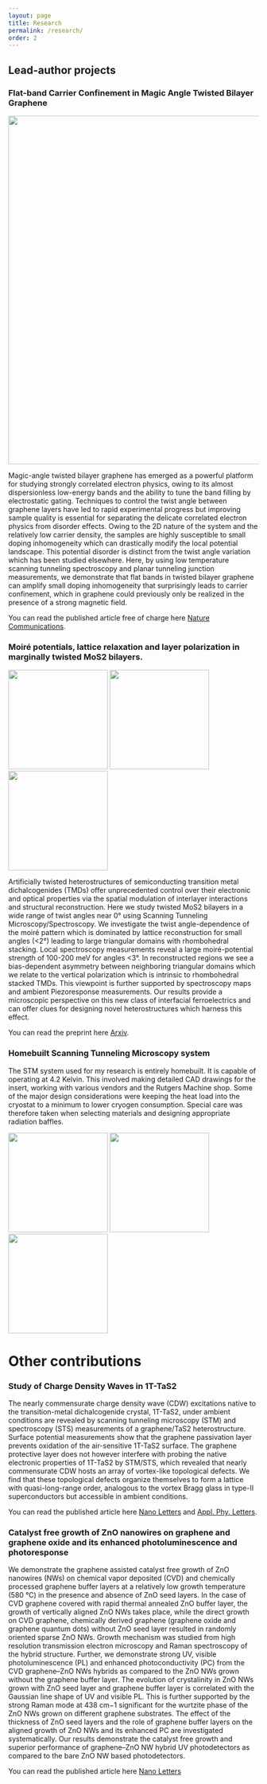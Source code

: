 ```yaml
---
layout: page
title: Research
permalink: /research/
order: 2
---
```


<h2> Lead-author projects</h2>

<h3> Flat-band Carrier Confinement in Magic Angle Twisted Bilayer Graphene</h3>

<p float="center">
  <img src="../assets/MATBG.png" width="700" />
</p>

Magic-angle twisted bilayer graphene has emerged as a powerful platform for studying strongly correlated electron physics, owing to its almost dispersionless low-energy bands and the ability to tune the band filling by electrostatic gating. Techniques to control the twist angle between graphene layers have led to rapid experimental progress but improving sample quality is essential for separating the delicate correlated electron physics from disorder effects. Owing to the 2D nature of the system and the relatively low carrier density, the samples are highly susceptible to small doping inhomogeneity which can drastically modify the local potential landscape. This potential disorder is distinct from the twist angle variation which has been studied elsewhere. Here, by using low temperature scanning tunneling spectroscopy and planar tunneling junction measurements, we demonstrate that flat bands in twisted bilayer graphene can amplify small doping inhomogeneity that surprisingly leads to carrier confinement, which in graphene could previously only be realized in the presence of a strong magnetic field.

You can read the published article free of charge here [Nature Communications](https://www.nature.com/articles/s41467-021-24480-3).

<h3> Moiré potentials, lattice relaxation and layer polarization in marginally twisted MoS2 bilayers.</h3>

<p float="left">
  <img src="../assets/MoS2.png" width="200" />
  <img src="../assets/MoS2_2.png" width="200" />
  <img src="../assets/MoS2_3.png" width="200" />
</p>


Artificially twisted heterostructures of semiconducting transition metal dichalcogenides (TMDs) offer unprecedented control over their electronic and optical properties via the spatial modulation of interlayer interactions and structural reconstruction. Here we study twisted MoS2 bilayers in a wide range of twist angles near 0° using Scanning Tunneling Microscopy/Spectroscopy. We investigate the twist angle-dependence of the moiré pattern which is dominated by lattice reconstruction for small angles (<2°) leading to large triangular domains with rhombohedral stacking.  Local spectroscopy measurements reveal a large moiré-potential strength of 100-200 meV for angles <3°. In reconstructed regions we see a bias-dependent asymmetry between neighboring triangular domains which we relate to the vertical polarization which is intrinsic to rhombohedral stacked TMDs. This viewpoint is further supported by spectroscopy maps and ambient Piezoresponse measurements. Our results provide a microscopic perspective on this new class of interfacial ferroelectrics and can offer clues for designing novel heterostructures which harness this effect.

You can read the preprint here [Arxiv](https://arxiv.org/abs/2210.08368#).

<h3> Homebuilt Scanning Tunneling Microscopy system </h3>

The STM system used for my research is entirely homebuilt. It is capable of operating at 4.2 Kelvin. This involved making detailed CAD drawings for the insert, working with various vendors and the Rutgers Machine shop. Some of the major design considerations were keeping the heat load into the cryostat to a minimum to lower cryogen consumption. Special care was therefore taken when selecting materials and designing appropriate radiation baffles.

<p float="left">
  <img src="../assets/assembly.png" width="200" />
  <img src="../assets/Insert.png" width="200" /> 
  <img src="../assets/in_use.png" width="200" />
</p>


<h1> Other contributions</h1>

<h3> Study of Charge Density Waves in 1T-TaS2</h3>

The nearly commensurate charge density wave (CDW) excitations native to the transition-metal dichalcogenide crystal, 1T-TaS2, under ambient conditions are revealed by scanning tunneling microscopy (STM) and spectroscopy (STS) measurements of a graphene/TaS2 heterostructure. Surface potential measurements show that the graphene passivation layer prevents oxidation of the air-sensitive 1T-TaS2 surface. The graphene protective layer does not however interfere with probing the native electronic properties of 1T-TaS2 by STM/STS, which revealed that nearly commensurate CDW hosts an array of vortex-like topological defects. We find that these topological defects organize themselves to form a lattice with quasi-long-range order, analogous to the vortex Bragg glass in type-II superconductors but accessible in ambient conditions.

You can read the published article here [Nano Letters](https://pubs.acs.org/doi/abs/10.1021/acs.nanolett.1c01655) and [Appl. Phy. Letters](https://aip.scitation.org/doi/abs/10.1063/5.0059662).

<h3> Catalyst free growth of ZnO nanowires on graphene and graphene oxide and its enhanced photoluminescence and photoresponse</h3>

We demonstrate the graphene assisted catalyst free growth of ZnO nanowires (NWs) on chemical vapor deposited (CVD) and chemically processed graphene buffer layers at a relatively low growth temperature (580 °C) in the presence and absence of ZnO seed layers. In the case of CVD graphene covered with rapid thermal annealed ZnO buffer layer, the growth of vertically aligned ZnO NWs takes place, while the direct growth on CVD graphene, chemically derived graphene (graphene oxide and graphene quantum dots) without ZnO seed layer resulted in randomly oriented sparse ZnO NWs. Growth mechanism was studied from high resolution transmission electron microscopy and Raman spectroscopy of the hybrid structure. Further, we demonstrate strong UV, visible photoluminescence (PL) and enhanced photoconductivity (PC) from the CVD graphene–ZnO NWs hybrids as compared to the ZnO NWs grown without the graphene buffer layer. The evolution of crystalinity in ZnO NWs grown with ZnO seed layer and graphene buffer layer is correlated with the Gaussian line shape of UV and visible PL. This is further supported by the strong Raman mode at 438 cm−1 significant for the wurtzite phase of the ZnO NWs grown on different graphene substrates. The effect of the thickness of ZnO seed layers and the role of graphene buffer layers on the aligned growth of ZnO NWs and its enhanced PC are investigated systematically. Our results demonstrate the catalyst free growth and superior performance of graphene–ZnO NW hybrid UV photodetectors as compared to the bare ZnO NW based photodetectors.

You can read the published article here [Nano Letters](https://iopscience.iop.org/article/10.1088/0957-4484/26/14/145601/meta)